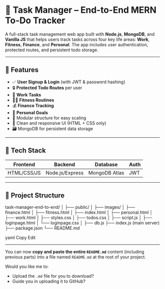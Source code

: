 # 🧠 Task Manager – End-to-End MERN To-Do Tracker

A full-stack task management web app built with **Node.js**, **MongoDB**, and **Vanilla JS** that helps users track tasks across four key life areas: **Work**, **Fitness**, **Finance**, and **Personal**. The app includes user authentication, protected routes, and persistent todo storage.

---

## 📂 Features

- ✅ **User Signup & Login** (with JWT & password hashing)
- 🔒 **Protected Todo Routes** per user
- 🏢 **Work Tasks**
- 🏃‍♂️ **Fitness Routines**
- 💰 **Finance Tracking**
- 🧘 **Personal Goals**
- 🧩 Modular structure for easy scaling
- 🎨 Clean and responsive UI (HTML + CSS only)
- 🗃️ MongoDB for persistent data storage

---

## 🚀 Tech Stack

| Frontend         | Backend        | Database   | Auth     |
|------------------|----------------|------------|----------|
| HTML/CSS/JS       | Node.js/Express | MongoDB Atlas | JWT      |

---

## 📁 Project Structure

task-manager-end-to-end/
│
├── public/
│ ├── images/
│ ├── finance.html
│ ├── fitness.html
│ ├── index.html
│ ├── personal.html
│ ├── work.html
│ ├── styles.css
│ ├── todos.css
│ ├── script.js
│ ├── loginpage.html
│ └── loginpage.css
│
├── db.js
├── index.js (main server)
├── package.json
└── README.md

yaml
Copy
Edit



---

You can now **copy and paste the entire `README.md`** content (including previous parts) into a file named `README.md` at the root of your project.

Would you like me to:
- Upload the `.md` file for you to download?
- Guide you in uploading it to GitHub?
